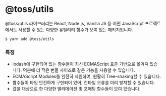 # @toss/utils

@toss/utils 라이브러리는 React, Node.js, Vanilla JS 등 어떤 JavaScript 프로젝트에서도 사용할 수 있는 다양한 유틸리티 함수가 모여 있는 패키지입니다.

```shell
$ yarn add @toss/utils
```

### 특징

- lodash에 구현되어 있는 함수들이 최신 ECMAScript 표준 기반으로 옮겨져 있습니다. 덕분에 더 적은 번들 사이즈로 같은 기능을 사용할 수 있습니다.
- ECMAScript Modules를 완전히 지원하여, 원활히 Tree-shaking할 수 있습니다.
- 함수들이 타입 안전하게 구현되어 있어, 런타임 오류를 미리 방지할 수 있습니다.
- 값을 대상으로 한 다양한 밸리데이션 및 포매팅 함수들이 모여 있습니다.
